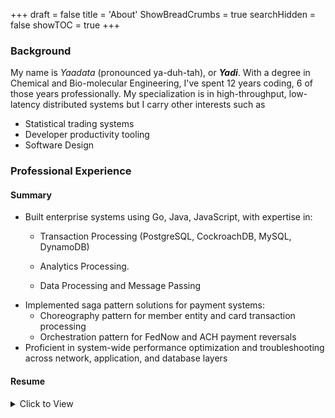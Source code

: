 +++
draft = false
title = 'About'
ShowBreadCrumbs = true
searchHidden = false
showTOC = true
+++

### Background

My name is _Yaadata_ (pronounced ya-duh-tah), or ***Yadi***. With a degree in Chemical and Bio-molecular Engineering, I've spent 12 years coding,  6 of those years professionally. My specialization is in high-throughput, low-latency distributed systems but I carry other interests such as

- Statistical trading systems
- Developer productivity tooling
- Software Design

### Professional Experience

#### Summary

- Built enterprise systems using Go, Java, JavaScript, with expertise in:
    - Transaction Processing (PostgreSQL, CockroachDB, MySQL, DynamoDB)
    - Analytics Processing. 
   
    - Data Processing and Message Passing 
- Implemented saga pattern solutions for payment systems:
    - Choreography pattern for member entity and card transaction processing
    - Orchestration pattern for FedNow and ACH payment reversals
- Proficient in system-wide performance optimization and troubleshooting across network, application, and database layers

#### Resume
<details>
<summary>Click to View</summary>
    {{< embed-pdf url="/assets/pdf/resume.pdf" >}}
</details>

